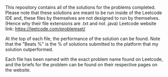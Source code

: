 This repository contains all of the solutions for the problems completed.
Please note that these solutions are meant to be run inside of the Leetcode IDE and, these files by themselves are not designed to run by themselves. (Hence why their file extensions are .txt and not .java)
Leetcode website link: https://leetcode.com/problemset/

At the top of each file, the performance of the solution can be found. 
Note that the "Beats %" is the % of solutions submitted to the platform that my solution outperformed.

Each file has been named with the exact problem name found on Leetcode, and the briefs for the problem can be found on their respective pages on the website.
